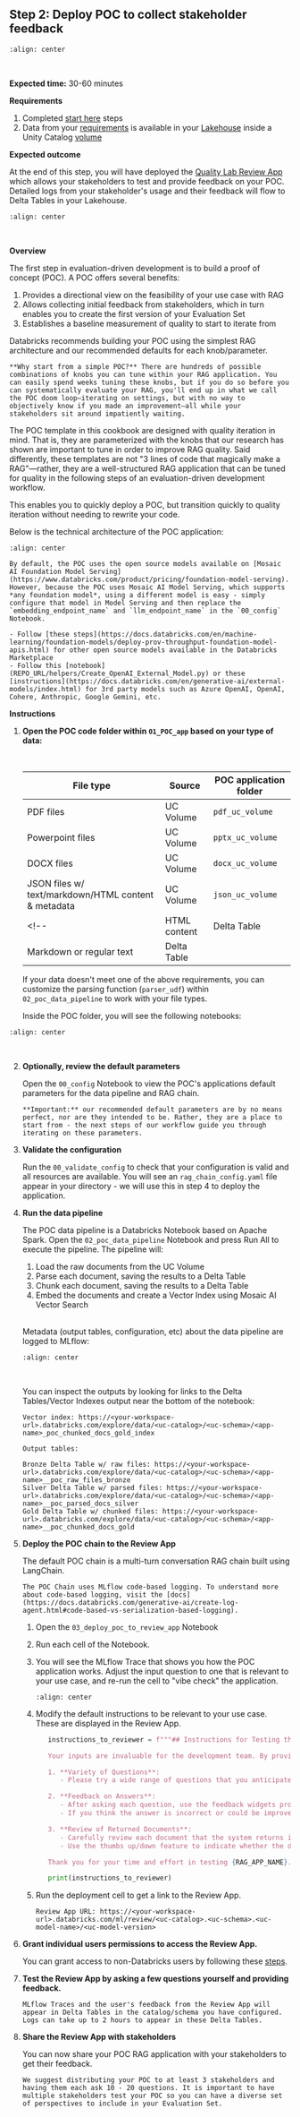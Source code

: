 ## **Step 2:** Deploy POC to collect stakeholder feedback

```{image} ../images/5-hands-on/workflow_poc.png
:align: center
```
<br/>

**Expected time:** 30-60 minutes

**Requirements**
1. Completed [start here](./6-implement-overview.md) steps
2. Data from your [requirements](/nbs/5-hands-on-requirements.md#requirements-questions) is available in your [Lakehouse](https://www.databricks.com/blog/2020/01/30/what-is-a-data-lakehouse.html) inside a Unity Catalog [volume](https://docs.databricks.com/en/connect/unity-catalog/volumes.html) <!-- or [Delta Table](https://docs.databricks.com/en/delta/index.html)-->

**Expected outcome**

At the end of this step, you will have deployed the [Quality Lab Review App](https://docs.databricks.com/generative-ai/agent-evaluation/human-evaluation.html) which allows your stakeholders to test and provide feedback on your POC. Detailed logs from your stakeholder's usage and their feedback will flow to Delta Tables in your Lakehouse.

```{image} ../images/5-hands-on/review_app2.gif
:align: center
```
<br/>

**Overview**

The first step in evaluation-driven development is to build a proof of concept (POC). A POC offers several benefits:

1. Provides a directional view on the feasibility of your use case with RAG
2. Allows collecting initial feedback from stakeholders, which in turn enables you to create the first version of your Evaluation Set
3. Establishes a baseline measurement of quality to start to iterate from

Databricks recommends building your POC using the simplest RAG architecture and our recommended defaults for each knob/parameter.  


```{note}
**Why start from a simple POC?** There are hundreds of possible combinations of knobs you can tune within your RAG application. You can easily spend weeks tuning these knobs, but if you do so before you can systematically evaluate your RAG, you'll end up in what we call the POC doom loop—iterating on settings, but with no way to objectively know if you made an improvement—all while your stakeholders sit around impatiently waiting.
```

The POC template in this cookbook are designed with quality iteration in mind.  That is, they are parameterized with the knobs that our research has shown are important to tune in order to improve RAG quality.  Said differently, these templates are not "3 lines of code that magically make a RAG"—rather, they are a well-structured RAG application that can be tuned for quality in the following steps of an evaluation-driven development workflow.  

This enables you to quickly deploy a POC, but transition quickly to quality iteration without needing to rewrite your code.

Below is the technical architecture of the POC application:

```{image} ../images/5-hands-on/5_img.png
:align: center
```

```{note}
By default, the POC uses the open source models available on [Mosaic AI Foundation Model Serving](https://www.databricks.com/product/pricing/foundation-model-serving). However, because the POC uses Mosaic AI Model Serving, which supports *any foundation model*, using a different model is easy - simply configure that model in Model Serving and then replace the `embedding_endpoint_name` and `llm_endpoint_name` in the `00_config` Notebook.

- Follow [these steps](https://docs.databricks.com/en/machine-learning/foundation-models/deploy-prov-throughput-foundation-model-apis.html) for other open source models available in the Databricks Marketplace
- Follow this [notebook](REPO_URL/helpers/Create_OpenAI_External_Model.py) or these [instructions](https://docs.databricks.com/en/generative-ai/external-models/index.html) for 3rd party models such as Azure OpenAI, OpenAI, Cohere, Anthropic, Google Gemini, etc.
```


**Instructions**



1. **Open the POC code folder within `01_POC_app` based on your type of data:**

   <br/>

   | File type                  | Source                 | POC application folder |
   |----------------------------|------------------------|------------------------|
   | PDF files                  | UC Volume              |   `pdf_uc_volume`                     |
   | Powerpoint files           | UC Volume              |        `pptx_uc_volume`                |
   | DOCX files                 | UC Volume              |        `docx_uc_volume`                |
   | JSON files w/ text/markdown/HTML content & metadata | UC Volume  |              `json_uc_volume`          |  
   <!--| HTML content               | Delta Table            |                        |
   | Markdown or regular text   | Delta Table            |                        | -->

   If your data doesn't meet one of the above requirements, you can customize the parsing function (`parser_udf`) within `02_poc_data_pipeline` to work with your file types.

   Inside the POC folder, you will see the following notebooks:

```{image} ../images/5-hands-on/6_img.png
:align: center
```

<br/>

2. **Optionally, review the default parameters**

   Open the `00_config` Notebook to view the POC's applications default parameters for the data pipeline and RAG chain.


   ```{note}
   **Important:** our recommended default parameters are by no means perfect, nor are they intended to be. Rather, they are a place to start from - the next steps of our workflow guide you through iterating on these parameters.
   ```

3. **Validate the configuration**

   Run the `00_validate_config` to check that your configuration is valid and all resources are available. You will see an `rag_chain_config.yaml` file appear in your directory - we will use this in step 4 to deploy the application.

4. **Run the data pipeline**

   The POC data pipeline is a Databricks Notebook based on Apache Spark.  Open the `02_poc_data_pipeline` Notebook and press Run All to execute the pipeline. The pipeline will:

   1. Load the raw documents from the UC Volume
   2. Parse each document, saving the results to a Delta Table
   3. Chunk each document, saving the results to a Delta Table
   4. Embed the documents and create a Vector Index using Mosaic AI Vector Search

   <br/>

   Metadata (output tables, configuration, etc) about the data pipeline are logged to MLflow:

   ```{image} ../images/5-hands-on/datapipelinemlflow.gif
   :align: center
   ```
   

   <br/>

   You can inspect the outputs by looking for links to the Delta Tables/Vector Indexes output near the bottom of the notebook:

      ```
      Vector index: https://<your-workspace-url>.databricks.com/explore/data/<uc-catalog>/<uc-schema>/<app-name>_poc_chunked_docs_gold_index

      Output tables:

      Bronze Delta Table w/ raw files: https://<your-workspace-url>.databricks.com/explore/data/<uc-catalog>/<uc-schema>/<app-name>__poc_raw_files_bronze
      Silver Delta Table w/ parsed files: https://<your-workspace-url>.databricks.com/explore/data/<uc-catalog>/<uc-schema>/<app-name>__poc_parsed_docs_silver
      Gold Delta Table w/ chunked files: https://<your-workspace-url>.databricks.com/explore/data/<uc-catalog>/<uc-schema>/<app-name>__poc_chunked_docs_gold
      ```

5. **Deploy the POC chain to the Review App**

   The default POC chain is a multi-turn conversation RAG chain built using LangChain.

   ```{note}
   The POC Chain uses MLflow code-based logging. To understand more about code-based logging, visit the [docs](https://docs.databricks.com/generative-ai/create-log-agent.html#code-based-vs-serialization-based-logging).
   ```

   1. Open the `03_deploy_poc_to_review_app` Notebook

   2. Run each cell of the Notebook.

   3. You will see the MLflow Trace that shows you how the POC application works. Adjust the input question to one that is relevant to your use case, and re-run the cell to "vibe check" the application.

      ```{image} ../images/5-hands-on/8_img.png
      :align: center
      ```

   4. Modify the default instructions to be relevant to your use case.  These are displayed in the Review App.

      ```python
         instructions_to_reviewer = f"""## Instructions for Testing the {RAG_APP_NAME}'s Initial Proof of Concept (PoC)

         Your inputs are invaluable for the development team. By providing detailed feedback and corrections, you help us fix issues and improve the overall quality of the application. We rely on your expertise to identify any gaps or areas needing enhancement.

         1. **Variety of Questions**:
            - Please try a wide range of questions that you anticipate the end users of the application will ask. This helps us ensure the application can handle the expected queries effectively.

         2. **Feedback on Answers**:
            - After asking each question, use the feedback widgets provided to review the answer given by the application.
            - If you think the answer is incorrect or could be improved, please use "Edit Answer" to correct it. Your corrections will enable our team to refine the application's accuracy.

         3. **Review of Returned Documents**:
            - Carefully review each document that the system returns in response to your question.
            - Use the thumbs up/down feature to indicate whether the document was relevant to the question asked. A thumbs up signifies relevance, while a thumbs down indicates the document was not useful.

         Thank you for your time and effort in testing {RAG_APP_NAME}. Your contributions are essential to delivering a high-quality product to our end users."""

         print(instructions_to_reviewer)
      ```

   5. Run the deployment cell to get a link to the Review App.

      ```
      Review App URL: https://<your-workspace-url>.databricks.com/ml/review/<uc-catalog>.<uc-schema>.<uc-model-name>/<uc-model-version>
      ```

6. **Grant individual users permissions to access the Review App.**  

   You can grant access to non-Databricks users by following these [steps](https://docs.databricks.com/generative-ai/agent-evaluation/human-evaluation.html#set-up-sso-permissions-to-the-review-app-workspace).

7. **Test the Review App by asking a few questions yourself and providing feedback.**
   
   ```{note}
   MLflow Traces and the user's feedback from the Review App will appear in Delta Tables in the catalog/schema you have configured. Logs can take up to 2 hours to appear in these Delta Tables.
   ```

8. **Share the Review App with stakeholders**

   You can now share your POC RAG application with your stakeholders to get their feedback.

   ```{important}
   We suggest distributing your POC to at least 3 stakeholders and having them each ask 10 - 20 questions. It is important to have multiple stakeholders test your POC so you can have a diverse set of perspectives to include in your Evaluation Set.
   ```

